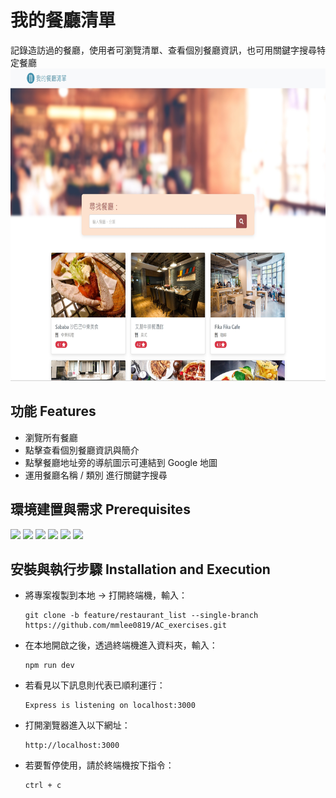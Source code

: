 # 我的餐廳清單
記錄造訪過的餐廳，使用者可瀏覽清單、查看個別餐廳資訊，也可用關鍵字搜尋特定餐廳
<img src="https://github.com/mmlee0819/AC_exercises/blob/main/ac_exercise_restaurantList/A1-screenshot-of-homepage.jpg" width="800" height="500">
## 功能 Features
- 瀏覽所有餐廳
- 點擊查看個別餐廳資訊與簡介
- 點擊餐廳地址旁的導航圖示可連結到 Google 地圖
- 運用餐廳名稱 / 類別 進行關鍵字搜尋
## 環境建置與需求 Prerequisites
<img src="https://img.shields.io/badge/Node.js-v14.16.0-blue"> <img src="https://img.shields.io/badge/Npm-v6.14.11-blue"> <img src="https://img.shields.io/badge/Express-v4.16.4-blue"> <img src="https://img.shields.io/badge/Express Handlebars-v3.0.0-blue">
<img src="https://img.shields.io/badge/Bootstrap-v4.3.1-blue"> <img src="https://img.shields.io/badge/FontAwesome-v5.8.1-blue">
## 安裝與執行步驟 Installation and Execution
- 將專案複製到本地 → 打開終端機，輸入：
  ```
  git clone -b feature/restaurant_list --single-branch https://github.com/mmlee0819/AC_exercises.git
  ```
- 在本地開啟之後，透過終端機進入資料夾，輸入：
  ```
  npm run dev
  ```
- 若看見以下訊息則代表已順利運行：
  ```
  Express is listening on localhost:3000
  ```
- 打開瀏覽器進入以下網址：
  ``` 
  http://localhost:3000
  ```
- 若要暫停使用，請於終端機按下指令：
  ``` 
  ctrl + c
  ```
